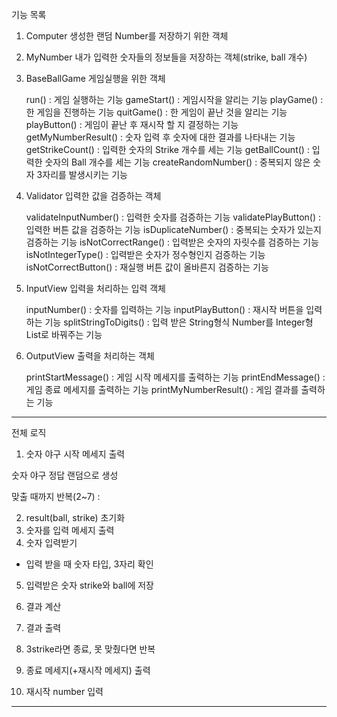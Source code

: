 기능 목록

1. Computer
   생성한 랜덤 Number를 저장하기 위한 객체

2. MyNumber
   내가 입력한 숫자들의 정보들을 저장하는 객체(strike, ball 개수)

3. BaseBallGame
   게임실행을 위한 객체

   run() : 게임 실행하는 기능
   gameStart() : 게임시작을 알리는 기능
   playGame() : 한 게임을 진행하는 기능
   quitGame() : 한 게임이 끝난 것을 알리는 기능
   playButton() : 게임이 끝난 후 재시작 할 지 결정하는 기능
   getMyNumberResult() : 숫자 입력 후 숫자에 대한 결과를 나타내는 기능
   getStrikeCount() : 입력한 숫자의 Strike 개수를 세는 기능
   getBallCount() : 입력한 숫자의 Ball 개수를 세는 기능
   createRandomNumber() : 중복되지 않은 숫자 3자리를 발생시키는 기능

4. Validator
   입력한 값을 검증하는 객체

   validateInputNumber() : 입력한 숫자를 검증하는 기능
   validatePlayButton() : 입력한 버튼 값을 검증하는 기능
   isDuplicateNumber() : 중복되는 숫자가 있는지 검증하는 기능
   isNotCorrectRange() : 입력받은 숫자의 자릿수를 검증하는 기능
   isNotIntegerType() : 입력받은 숫자가 정수형인지 검증하는 기능
   isNotCorrectButton() : 재실행 버튼 값이 올바른지 검증하는 기능

5. InputView
   입력을 처리하는 입력 객체

   inputNumber() : 숫자를 입력하는 기능
   inputPlayButton() : 재시작 버튼을 입력하는 기능
   splitStringToDigits() : 입력 받은 String형식 Number를 Integer형 List로 바꿔주는 기능

6. OutputView
   출력을 처리하는 객체

   printStartMessage() : 게임 시작 메세지를 출력하는 기능
   printEndMessage() : 게임 종료 메세지를 출력하는 기능
   printMyNumberResult() : 게임 결과를 출력하는 기능

-------------------------------------------------------------------
전체 로직

1. 숫자 야구 시작 메세지 출력

숫자 야구 정답 랜덤으로 생성

맞출 때까지 반복(2~7) :

2. result(ball, strike) 초기화
3. 숫자를 입력 메세지 출력
4. 숫자 입력받기

- 입력 받을 때 숫자 타입, 3자리 확인

5. 입력받은 숫자 strike와 ball에 저장
6. 결과 계산
7. 결과 출력
8. 3strike라면 종료, 못 맞췄다면 반복

9. 종료 메세지(+재시작 메세지) 출력
10. 재시작 number 입력

-------------------------------------------------------------------

